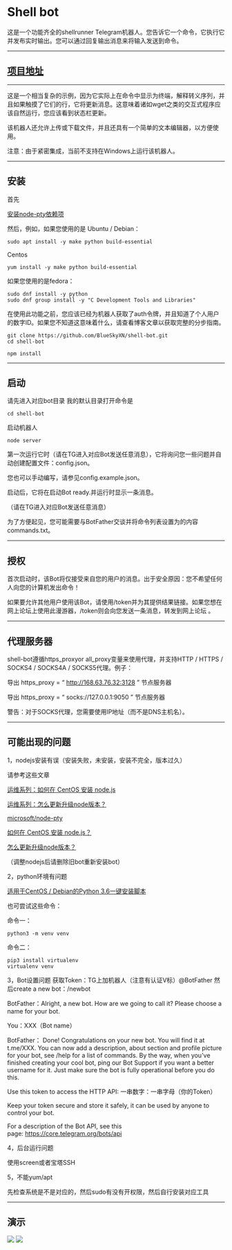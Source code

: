 <h1>Shell bot</h1>
这是一个功能齐全的shellrunner Telegram机器人。您告诉它一个命令，它执行它并发布实时输出。您可以通过回复输出消息来将输入发送到命令。

<hr />

<h2><a href="https://github.com/BlueSkyXN/shell-bot">项目地址</a></h2>

<hr />

这是一个相当复杂的示例，因为它实际上在命令中显示为终端，解释转义序列，并且如果触摸了它们的行，它将更新消息。这意味着诸如wget之类的交互式程序应该自然运行，您应该看到状态栏更新。

该机器人还允许上传或下载文件，并且还具有一个简单的文本编辑器，以方便使用。

注意：由于紧密集成，当前不支持在Windows上运行该机器人。

<hr />

<h2>安装</h2>
首先

<a href="https://github.com/Microsoft/node-pty#dependencies">安装node-pty依赖项</a>

然后，例如，如果您使用的是 Ubuntu / Debian：
<pre><code class="Ubuntu/Debian">sudo apt install -y make python build-essential</code></pre>
Centos
<pre><code class="Centos">yum install -y make python build-essential</code></pre>
如果您使用的是fedora：
<pre><code class="fedora">sudo dnf install -y python 
sudo dnf group install -y "C Development Tools and Libraries"</code></pre>
在使用此功能之前，您应该已经为机器人获取了auth令牌，并且知道了个人用户的数字ID。如果您不知道这意味着什么，请查看博客文章以获取完整的分步指南。
<pre><code class="Clone脚本">git clone https://github.com/BlueSkyXN/shell-bot.git
cd shell-bot</code></pre>
<pre><code class="NPM安装">npm install</code></pre>

<hr />

<h2>启动</h2>
请先进入对应bot目录
我的默认目录打开命令是
<pre><code class="进入Bot目录">cd shell-bot</code></pre>
启动机器人
<pre><code class="Start">node server</code></pre>
第一次运行它时（请在TG进入对应Bot发送任意消息），它将询问您一些问题并自动创建配置文件：config.json。

您也可以手动编写，请参见config.example.json。

启动后，它将在启动Bot ready.并运行时显示一条消息。

（请在TG进入对应Bot发送任意消息）

为了方便起见，您可能需要与BotFather交谈并将命令列表设置为的内容commands.txt。

<hr />

<h2>授权</h2>
首次启动时，该Bot将仅接受来自您的用户的消息。出于安全原因：您不希望任何人向您的计算机发出命令！

如果要允许其他用户使用该Bot，请使用/token并为其提供结果链接。如果您想在网上论坛上使用此漫游器，/token则会向您发送一条消息，转发到网上论坛 。

<hr />

<h2>代理服务器</h2>
shell-bot遵循https_proxyor all_proxy变量来使用代理，并支持HTTP / HTTPS / SOCKS4 / SOCKS4A / SOCKS5代理。例子：

导出 https_proxy = “ <a href="http://168.63.76.32:3128/" rel="nofollow">http://168.63.76.32:3128</a> ” 节点服务器

导出 https_proxy = “ socks://127.0.0.1:9050 ” 节点服务器

警告：对于SOCKS代理，您需要使用IP地址（而不是DNS主机名）。

<hr />

<h2>可能出现的问题</h2>
1，nodejs安装有误（安装失败，未安装，安装不完全，版本过久）

请参考这些文章
<p class="entry-title"><a href="https://www.bluesky.cf/archives/2020/06/1168">运维系列：如何在 CentOS 安装 node.js</a></p>
<a href="https://www.bluesky.cf/archives/2020/06/1162">运维系列：怎么更新升级node版本？</a>

<a href="https://github.com/Microsoft/node-pty#dependencies">microsoft/node-pty</a>

<a href="https://blog.csdn.net/luckydarcy/article/details/79138650">如何在 CentOS 安装 node.js？</a>

<a href="https://m.html.cn/qa/node-js/10667.html">怎么更新升级node版本？</a>

（调整nodejs后请删除旧bot重新安装bot）

2，python环境有问题

<a href="https://www.moerats.com/archives/507/">适用于CentOS / Debian的Python 3.6一键安装脚本</a>

也可尝试这些命令：

命令一：
<pre><code class="命令1">python3 -m venv venv</code></pre>
命令二：
<pre><code class="命令2">pip3 install virtualenv
virtualenv venv</code></pre>
3，Bot设置问题 获取Token：TG上加机器人（注意有认证V标）@BotFather 然后create a new bot：/newbot

BotFather：Alright, a new bot. How are we going to call it? Please choose a name for your bot.

You：XXX（Bot name）

BotFather： Done! Congratulations on your new bot. You will find it at t.me/XXX. You can now add a description, about section and profile picture for your bot, see /help for a list of commands. By the way, when you've finished creating your cool bot, ping our Bot Support if you want a better username for it. Just make sure the bot is fully operational before you do this.

Use this token to access the HTTP API: 一串数字：一串字母（你的Token）

Keep your token secure and store it safely, it can be used by anyone to control your bot.

For a description of the Bot API, see this page: <a href="https://core.telegram.org/bots/api" rel="nofollow">https://core.telegram.org/bots/api</a>

4，后台运行问题

使用screen或者宝塔SSH

5，不能yum/apt

先检查系统是不是对应的，然后sudo有没有开权限，然后自行安装对应工具

<hr />

<h2>演示</h2>
<img src="https://ae01.alicdn.com/kf/Hf81c898f81c04ecb90e72ac9c9fc0e5at.png" />

<img src="https://ae01.alicdn.com/kf/H1598109d0d464c1c87591dfbd16ad75dA.png" />